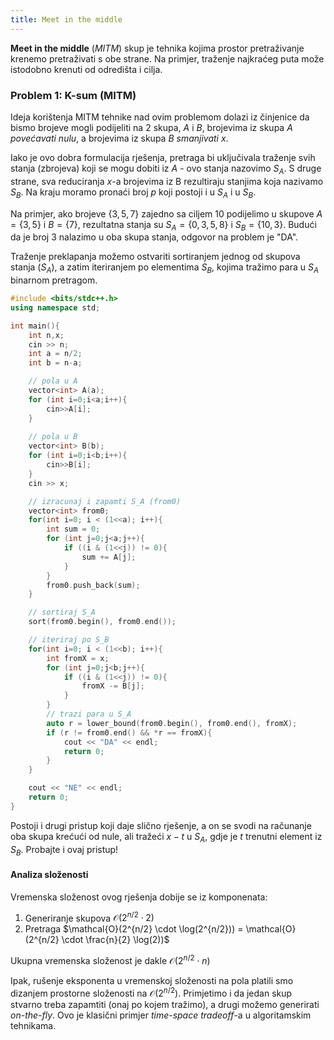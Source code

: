 ```yaml
---
title: Meet in the middle
---
```


**Meet in the middle** (*MITM*) skup je tehnika kojima prostor pretraživanje krenemo pretraživati
s obe strane. Na primjer, traženje najkraćeg puta može istodobno krenuti od odredišta i cilja.


### Problem 1: K-sum (MITM)

Ideja korištenja MITM tehnike nad ovim problemom dolazi iz činjenice da bismo
brojeve mogli podijeliti na $2$ skupa, $A$ i $B$, brojevima iz skupa $A$
*povećavati nulu*, a brojevima iz skupa $B$ *smanjivati $x$*.

Iako je ovo dobra formulacija rješenja, pretraga bi uključivala traženje
svih stanja (zbrojeva) koji se mogu dobiti iz $A$ - ovo stanja nazovimo $S_A$.
S druge strane, sva reduciranja $x$-a brojevima iz B rezultiraju stanjima koja
nazivamo $S_B$. Na kraju moramo pronaći broj $p$ koji postoji i u $S_A$ i u $S_B$.

Na primjer, ako brojeve $\{3,5,7\}$ zajedno sa ciljem 10 podijelimo u skupove
$A = \{3,5\}$ i $B = \{7\}$, rezultatna stanja su
$S_A = \{0,3,5,8\}$ i $S_B = \{10,3\}$. Budući da je broj 3 nalazimo u oba skupa stanja,
odgovor na problem je "DA".

Traženje preklapanja možemo ostvariti sortiranjem jednog od skupova stanja ($S_A$), 
a zatim iteriranjem po elementima $S_B$, kojima tražimo para u $S_A$ binarnom pretragom.

```cpp
#include <bits/stdc++.h>
using namespace std;

int main(){
    int n,x;
    cin >> n;
    int a = n/2;
    int b = n-a;

    // pola u A
    vector<int> A(a);
    for (int i=0;i<a;i++){
        cin>>A[i];
    }
    
    // pola u B
    vector<int> B(b);
    for (int i=0;i<b;i++){
        cin>>B[i];
    }
    cin >> x;

    // izracunaj i zapamti S_A (from0)
    vector<int> from0;
    for(int i=0; i < (1<<a); i++){
        int sum = 0;
        for (int j=0;j<a;j++){
            if ((i & (1<<j)) != 0){
                sum += A[j];
            }
        }
        from0.push_back(sum);
    }

    // sortiraj S_A
    sort(from0.begin(), from0.end());

    // iteriraj po S_B
    for(int i=0; i < (1<<b); i++){
        int fromX = x;
        for (int j=0;j<b;j++){
            if ((i & (1<<j)) != 0){
                fromX -= B[j];
            }
        }
        // trazi para u S_A
        auto r = lower_bound(from0.begin(), from0.end(), fromX);
        if (r != from0.end() && *r == fromX){
            cout << "DA" << endl;
            return 0;
        }
    }

    cout << "NE" << endl;
    return 0;
}
```

Postoji i drugi pristup koji daje slično rješenje, a on se svodi na računanje oba skupa krećući od nule,
ali tražeći $x-t$ u $S_A$, gdje je $t$ trenutni element iz $S_B$. Probajte i ovaj pristup!

#### Analiza složenosti

Vremenska složenost ovog rješenja dobije se iz komponenata:

1. Generiranje skupova $\mathcal{O}(2^{n/2} \cdot 2)$
2. Pretraga $\mathcal{O}(2^{n/2} \cdot \log(2^{n/2})) = \mathcal{O}(2^{n/2} \cdot \frac{n}{2} \log(2))$

Ukupna vremenska složenost je dakle $\mathcal{O}(2^{n/2} \cdot n)$

Ipak, rušenje eksponenta u vremenskoj složenosti na pola 
platili smo dizanjem prostorne složenosti na $\mathcal{O}(2^{n/2})$.
Primjetimo i da jedan skup stvarno treba zapamtiti (onaj po kojem tražimo), 
a drugi možemo generirati *on-the-fly*.
Ovo je klasični primjer *time-space tradeoff*-a u algoritamskim tehnikama.
